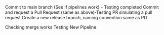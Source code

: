 Commit to main branch (See if pipelines work) - Testing completed
Commit and request a Pull Request (same as above)-Testing PR simulating a pull request
Create a new release branch, naming convention same as PD

Checking merge works
Testing New Pipeline
